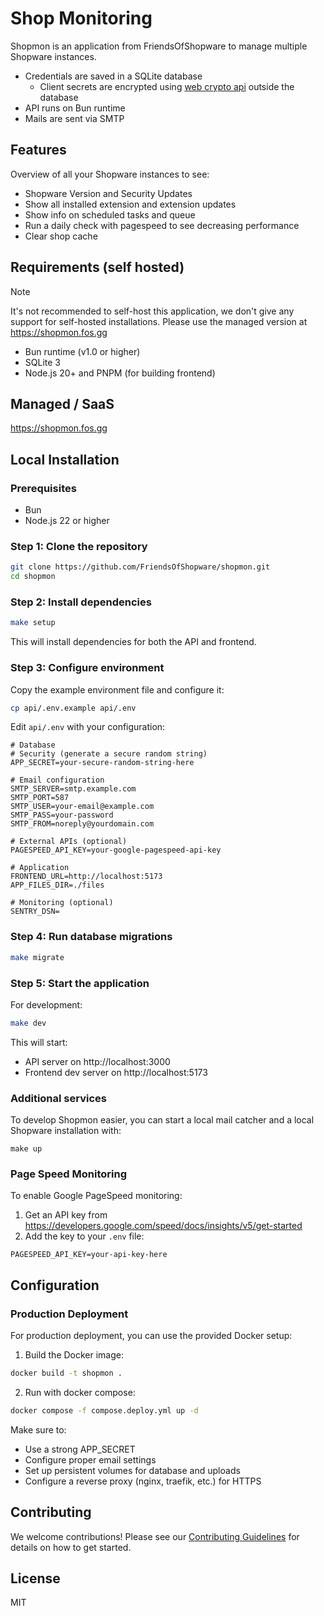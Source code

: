 # Shop Monitoring

Shopmon is an application from FriendsOfShopware to manage multiple Shopware instances.

* Credentials are saved in a SQLite database
  * Client secrets are encrypted using [web crypto api](https://developer.mozilla.org/en-US/docs/Web/API/Web_Crypto_API) outside the database
* API runs on Bun runtime
* Mails are sent via SMTP

## Features

Overview of all your Shopware instances to see:

- Shopware Version and Security Updates
- Show all installed extension and extension updates
- Show info on scheduled tasks and queue
- Run a daily check with pagespeed to see decreasing performance
- Clear shop cache

## Requirements (self hosted)

> [!NOTE]  
> It's not recommended to self-host this application, we don't give any support for self-hosted installations. Please use the managed version at https://shopmon.fos.gg

- Bun runtime (v1.0 or higher)
- SQLite 3
- Node.js 20+ and PNPM (for building frontend)

## Managed / SaaS

https://shopmon.fos.gg

## Local Installation

### Prerequisites

- Bun
- Node.js 22 or higher

### Step 1: Clone the repository

```bash
git clone https://github.com/FriendsOfShopware/shopmon.git
cd shopmon
```

### Step 2: Install dependencies

```bash
make setup
```

This will install dependencies for both the API and frontend.

### Step 3: Configure environment

Copy the example environment file and configure it:

```bash
cp api/.env.example api/.env
```

Edit `api/.env` with your configuration:

```env
# Database
# Security (generate a secure random string)
APP_SECRET=your-secure-random-string-here

# Email configuration
SMTP_SERVER=smtp.example.com
SMTP_PORT=587
SMTP_USER=your-email@example.com
SMTP_PASS=your-password
SMTP_FROM=noreply@yourdomain.com

# External APIs (optional)
PAGESPEED_API_KEY=your-google-pagespeed-api-key

# Application
FRONTEND_URL=http://localhost:5173
APP_FILES_DIR=./files

# Monitoring (optional)
SENTRY_DSN=
```

### Step 4: Run database migrations

```bash
make migrate
```

### Step 5: Start the application

For development:

```bash
make dev
```

This will start:
- API server on http://localhost:3000
- Frontend dev server on http://localhost:5173

### Additional services

To develop Shopmon easier, you can start a local mail catcher and a local Shopware installation with:

```
make up
```

### Page Speed Monitoring

To enable Google PageSpeed monitoring:

1. Get an API key from https://developers.google.com/speed/docs/insights/v5/get-started
2. Add the key to your `.env` file:

```env
PAGESPEED_API_KEY=your-api-key-here
```

## Configuration

### Production Deployment

For production deployment, you can use the provided Docker setup:

1. Build the Docker image:
```bash
docker build -t shopmon .
```

2. Run with docker compose:
```bash
docker compose -f compose.deploy.yml up -d
```

Make sure to:
- Use a strong APP_SECRET
- Configure proper email settings
- Set up persistent volumes for database and uploads
- Configure a reverse proxy (nginx, traefik, etc.) for HTTPS

## Contributing

We welcome contributions! Please see our [Contributing Guidelines](./CONTRIBUTING.md) for details on how to get started.

## License

MIT
